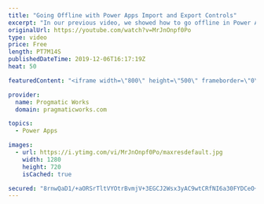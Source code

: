 ```yaml
---
title: "Going Offline with Power Apps Import and Export Controls"
excerpt: "In our previous video, we showed how to go offline in Power Apps. This video focuses on what happens when you want to close the app and still keep your data. Brian shows you how to use the Import and Export controls to export a file out and import that dataset into an additional app or the same app when"
originalUrl: https://youtube.com/watch?v=MrJnOnpf0Po
type: video
price: Free
length: PT7M14S
publishedDateTime: 2019-12-06T16:17:19Z
heat: 50

featuredContent: "<iframe width=\"800\" height=\"500\" frameborder=\"0\" src=\"https://www.youtube.com/embed/MrJnOnpf0Po\" allow=\"accelerometer; autoplay; encrypted-media; gyroscope; picture-in-picture\" allowfullscreen></iframe>"

provider:
  name: Progmatic Works
  domain: pragmaticworks.com

topics:
  - Power Apps

images:
  - url: https://i.ytimg.com/vi/MrJnOnpf0Po/maxresdefault.jpg
    width: 1280
    height: 720
    isCached: true

secured: "8rnwQaD1/+aORSrTltVYOtrBvmjV+3EGCJ2Wsx3yAC9wtCRfNI6a30FYDCeO+LZ87syDapMBN3hvgP0oYRwAYwDKDyy6qer4YICb6uCSh5GiSjmydMxm+GiVLeCpl6H/I7djtKAmQS+hZPe+aiVWfIZZ41CvSh37vsAzw4TVo/RbEduzlwIn221t3XS1jJajPHWgKgagTQ947CyakNhRESfhqWAxZTEVX5GsqeJg5bFXEEvpR6CfRN/5pJEQyQ+tE2G2UPylEtmWBoXW720aD9EIs5JryVe7LUDgEp5Uzkv1hfVKnRz652dYv+obSkz7NL8p2YVqhBjG2PgWyRA94NzqD24jljS+O7u4MLH2UJzpjSCbsCKkIww4NlkecskWlyB2k8Nh10cbkuYZsB9tiPSzFPgdu49Q37EAwyufQKg=;NFCndNlOwbqlu7y9lb6khQ=="
---
```


